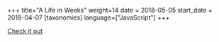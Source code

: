 +++
title="A Life in Weeks"
weight=14
date = 2018-05-05
start_date = 2018-04-07
[taxonomies]
language=["JavaScript"]
+++

[Check it out](http://tattomoosa.github.io/a-life-in-weeks/)
